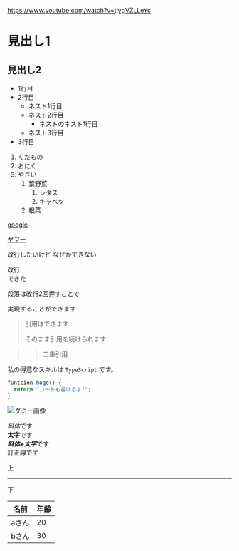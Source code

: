 https://www.youtube.com/watch?v=tjygVZLLeYc

# 見出し1

## 見出し2

- 1行目
- 2行目
  - ネスト1行目
  - ネスト2行目
    - ネストのネスト1行目
  - ネスト3行目
- 3行目

1. くだもの
1. おにく
1. やさい
   1. 葉野菜
      1. レタス
      2. キャベツ
   2. 根菜

[google](https://google.co.jp)

[yahoo]: https://yahoo.co.jp

[ヤフー][yahoo]

改行したいけど
なぜかできない

改行  
できた

段落は改行2回押すことで


実現することができます

>引用はできます  
>
>そのまま引用を続けられます

>>二重引用


私の得意なスキルは `TypeScript` です。

```javascript
funtcion hoge() {
  return "コードも書けるよ!";
}
```

![ダミー画像](https://placehold.jp/150x150.png)

*斜体*です  
**太字**です  
***斜体+太字***です  
~~訂正線~~です  


上
***
下

名前|年齢
-|-
aさん|20
bさん|30
